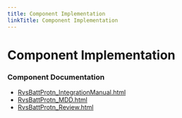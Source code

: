 ```yaml
---
title: Component Implementation
linkTitle: Component Implementation
---
```


# Component Implementation
### Component Documentation

- [RvsBattProtn_IntegrationManual.html](doc/RvsBattProtn_IntegrationManual.html)
- [RvsBattProtn_MDD.html](doc/RvsBattProtn_MDD.html)
- [RvsBattProtn_Review.html](doc/RvsBattProtn_Review.html)

